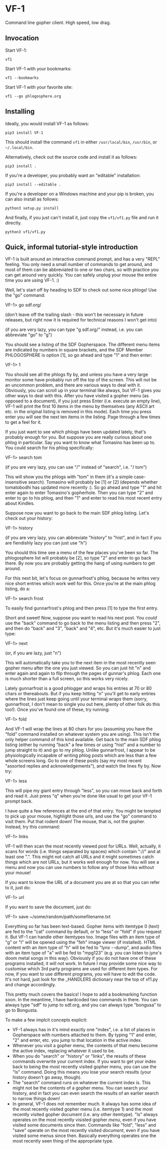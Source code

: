 # VF-1
Command line gopher client.  High speed, low drag.

## Invocation

Start VF-1:

```
vf1
```

Start VF-1 with your bookmarks:

```
vf1 --bookmarks
```

Start VF-1 with your favorite site:

```
vf1 --go phlogosphere.org
```

## Installing

Ideally, you would install VF-1 as follows:

```
pip3 install VF-1
```

This should install the command `vf1` in either `/usr/local/bin`,
`/usr/bin`, or `~/.local/bin`.

Alternatively, check out the source code and install it as follows:

```
pip3 install .
```

If you're a developer, you probably want an "editable" installation:

```
pip3 install --editable .
```

If you're a developer on a Windows machine and your pip is broken, you
can also install as follows:

```
python3 setup.py install
```

And finally, if you just can't install it, just copy the `vf1/vf1.py`
file and run it directly.

```
python3 vf1/vf1.py
```

## Quick, informal tutorial-style introduction

VF-1 is built around an interactive command prompt, and has a very "REPL"
feeling.  You only need a small number of commands to get around, and most of
them can be abbreviated to one or two chars, so with practice you can get
around very quickly.  You can safely unplug your mouse the entire time you
are using VF-1. :)

Well, let's start off by heading to SDF to check out some nice phlogs!  Use the
"go" command:

VF-1> go sdf.org/

(don't leave off the trailing slash - this won't be necessary in future
releases, but right now it is required for technical reasons I won't get into)

(if you are very lazy, you can type "g sdf.org/" instead, i.e. you can
abbreviate "go" to "g")

You should see a listing of the SDF Gopherspace.  The different menu items are
indicated by numbers in square brackets, and the SDF Member PHLOGOSPHERE is
option [1], so go ahead and type "1" and then enter:

VF-1> 1

You should see all the phlogs fly by, and unless you have a very large monitor
some have probably run off the top of the screen.  This will not be an uncommon
problem, and there are various ways to deal with it.  Obviously, you can scroll
up in your terminal like always, but VF-1 gives you other ways to deal with
this.  After you have visited a gopher menu (as opposed to a document), if you
just press Enter (i.e. execute an empty line), VF-1 will print the first 10
items in the menu by themselves (any ASCII art etc. in the original listing is
removed in this mode).  Each time you press enter you will see the next ten
items in the listing.  Page through a few times to get a feel for it.

If you just want to see which phlogs have been updated lately, that's probably
enough for you.  But suppose you are really curious about one phlog in
particular.  Say you want to know what Tomasino has been up to.  You could
search for his phlog specifically:

VF-1> search tom

(if you are very lazy, you can use "/" instead of "search", i.e. "/ tom")

This will show you the phlogs with "tom" in them (it's a simple case-insensitive
search).  Tomasino will probably be [1] or [2] (depends whether tomatobodhi has
updated more recently :).  So go ahead and type "1" and hit enter again to enter
Tomasino's gopherhole.  Then you can type "2" and enter to go to his phlog, and
then "1" and enter to read his most recent entry about Kindles.

Suppose now you want to go back to the main SDF phlog listing.  Let's check out
your history:

VF-1> history

(if you are very lazy, you can abbreviate "history" to "hist", and in fact if
you are fiendishly lazy you can just use "h")

You should this time see a menu of the few places you've been so far.  The
phlogosphere list will probably be [2], so type "2" and enter to go back there.
By now you are probably getting the hang of using numbers to get around.

For this next bit, let's focus on gunnarfrost's phlog, because he writes very
nice short entries which work well for this.  Once you're at the main phlog
listing, do a:

VF-1> search frost

To easily find gunnarfrost's phlog and then press [1] to type the first entry.

Short and sweet!  Now, suppose you want to read his next post.  You *could* use
the "back" command to go back to the menu listing and then press "2", and then
do "back" and "3", "back" and "4", etc.  But it's much easier to just type:

VF-1> next

(or, if you are lazy, just "n")

This will automatically take you to the next item in the most recently seen
gopher menu after the one you just viewed.  So you can just hit "n" and enter
again and again to flip through the pages of gunnar's phlog.  Each one is much
shorter than a full screen, so this works very nicely.

Lately gunnarfrost is a good phlogger and wraps his entries at 70 or 80 chars or
thereabouts.  But if you keep hitting "n" you'll get to early entries where the
lines just keep going until your terminal wraps them (sorry, gunnarfrost, I
don't mean to single you out here, plenty of other folk do this too!).  Once
you've found one of these, try running:

VF-1> fold

And VF-1 will wrap the lines at 80 chars for you (assuming you have the "fold"
command installed on whatever system you are using).  This isn't the only helper
command of this kind available.  Get back to the main SDF phlog listing (either
by running "back" a few times or using "hist" and a number to jump straight to
it) and go to my phlog.  Unlike gunnarfrost, I appear to be physiologically
incapable of writing phlog posts which are less than a few whole screens long.
Go to one of these posts (say my most recent "assorted replies and
acknowledgements"), and watch the lines fly by.  Now try:

VF-1> less

This will pipe my giant entry through "less", so you can move back and forth and
read it.  Just press "q" when you're done like usual to get your VF-1 prompt
back.

I have quite a few references at the end of that entry.  You might be tempted to
pick up your mouse, highlight those urls, and use the "go" command to visit
them.  Put that rodent down!  The mouse, that is, not the gopher.  Instead, try
this command:

VF-1> links

VF-1 will then scan the most recently viewed post for URLs.  Well, actually, it
scans for words (i.e. things separated by spaces) which contain "://" and at
least one ".".  This might not catch all URLs and it might sometimes catch
things which are not URLs, but it works well enough for now.  You will see a
menu and now you can use numbers to follow any of those links without your
mouse!

If you want to know the URL of a document you are at so that you can refer to
it, just do:

VF-1> url

If you want to save the document, just do:

VF-1> save ~/some/random/path/somefilename.txt

Everything so far has been text-based.  Gopher items with itemtype 0 (text) are
fed to the "cat" command by default, or to "less" or "fold" if you request it.
But VF-1 can handle other itemtypes too.  Image files with an item type of "g"
or "I" will be opened using the "feh" image viewer (if installed).  HTML
content with an item type of "h" will be fed to "lynx --dump", and audio files
with an item type of "a" will be fed to "mpg123" (e.g. you can listen to jynx's
doom metal songs in this way).  Obviously if you do not have one of these
programs installed, it will not work.  In future I may provide some nice way to
customise which 3rd party programs are used for different item types.  For now,
if you want to use different programs, you will have to edit the code.  It's not
hard, just look for the _HANDLERS dictionary near the top of vf1.py and change
accordingly.

This pretty much covers the basics!  I hope to add a bookmarking function soon.
In the meantime, I have hardcoded two commands in there.  You can always type
"sdf" to jump to sdf.org, and you can always type "bongusa" to go to Bongusta.

To make a few implcit concepts explicit:

* VF-1 always has in it's mind exactly one "index", i.e. a list of places in
  Gopherspace with numbers attached to them.  By typing "1" and enter, "2" and
  enter, etc. you jump to that location in the active index.
* Whenever you visit a gopher menu, the contents of that menu become the active
  index, replacing whatever it used to be.
* When you do "search" or "history" or "links", the results of these commands
  overwrite your current index.  If you want to get your index back to being
  the most recently visited gopher menu, you can use the "ls" command.  Doing
  this means you lose your search results (your history doesn't go away,
  though).
* The "search" command runs on whatever the current index is.  This might not
  be the contents of a gopher menu.  You can search your history, and in fact
  you can even search the results of an earlier search to narrow things down!
* In general, VF-1 does not remember much.  It always has some idea of the most
  recently visited gopher menu (i.e. itemtype 1) and the most recently visited
  gopher document (i.e. any other itemtype).  "ls" always operates on the most
  recently visisted gopher *menu*, even if you have visited some documents since
  then.  Commands like "fold", "less" and "save" operate on the most recently
  visited *document*, even if you have visited some menus since then.  Basically
  everything operates one the most recently seen thing of the appropriate type.
